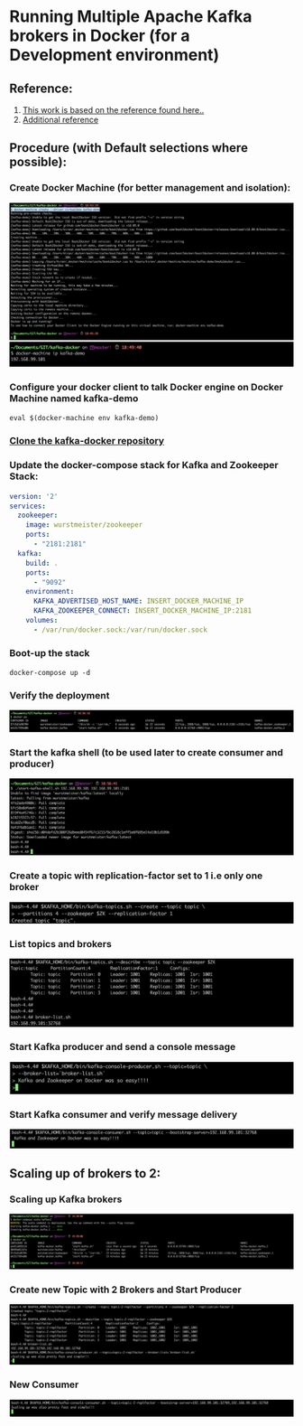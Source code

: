 # Running Multiple Apache Kafka brokers in Docker (for a Development environment)

## Reference:
1. [ This work is based on the reference found here.. ](https://hub.docker.com/r/wurstmeister/kafka)
2. [ Additional reference ](http://wurstmeister.github.io/kafka-docker/)

## Procedure (with Default selections where possible):

### Create Docker Machine (for better management and isolation):
![Alt text](docker-machine-create.png?raw=true "docker-machine create --driver virtualbox kafka-demo")
![Alt text](docker-machine-ip.png?raw=true "docker-machine ip kafka-demo")


### Configure your docker client to talk Docker engine on Docker Machine named kafka-demo
```
eval $(docker-machine env kafka-demo)
```

### [ Clone the kafka-docker repository ](https://github.com/wurstmeister/kafka-docker)

### Update the docker-compose stack for Kafka and Zookeeper Stack:
```yaml
version: '2'
services:
  zookeeper:
    image: wurstmeister/zookeeper
    ports:
      - "2181:2181"
  kafka:
    build: .
    ports:
      - "9092"
    environment:
      KAFKA_ADVERTISED_HOST_NAME: INSERT_DOCKER_MACHINE_IP
      KAFKA_ZOOKEEPER_CONNECT: INSERT_DOCKER_MACHINE_IP:2181
    volumes:
      - /var/run/docker.sock:/var/run/docker.sock
```

### Boot-up the stack
```
docker-compose up -d
```

### Verify the deployment
![Alt text](docker-ps.png?raw=true "docker ps")


### Start the kafka shell (to be used later to create consumer and producer)
![Alt text](kafka-shell.png?raw=true "./start-kafka-shell.sh 192.168.99.101 192.168.99.101:2181")

### Create a topic with replication-factor set to 1 i.e only one broker
![Alt text](kafka-create-topic.png?raw=true "$KAFKA_HOME/bin/kafka-topics.sh --create --topic topic --partitions 4 --zookeeper $ZK --replication-factor 1")

### List topics and brokers
![Alt text](kafka-list-topics.png?raw=true "$KAFKA_HOME/bin/kafka-topics.sh --describe --topic topic --zookeeper $ZK")

### Start Kafka producer and send a console message
![Alt text](kafka-producer.png?raw=true "$KAFKA_HOME/bin/kafka-console-producer.sh --topic=topic --broker-list=`broker-list.sh`")

### Start Kafka consumer and verify message delivery
![Alt text](kafka-consumer.png?raw=true "$KAFKA_HOME/bin/kafka-console-consumer.sh --topic=topic --bootstrap-server=192.168.99.101:32768`")

## Scaling up of brokers to 2:

### Scaling up Kafka brokers 
![Alt text](kafka-scale-2.png?raw=true "docker-compose scale kafka=2")

### Create new Topic with 2 Brokers and Start Producer
![Alt text](kafka-create-topic-2-partitions.png?raw=true "$KAFKA_HOME/bin/kafka-topics.sh --create --topic topic-2-replfactor --partitions 4 --zookeeper $ZK --replication-factor 2")

### New Consumer
![Alt text](kafka-consumer-2-partitions.png?raw=true "$KAFKA_HOME/bin/kafka-console-consumer.sh --topic=topic-2-replfactor --bootstrap-server=192.168.99.101:32769,192.168.99.101:32768")
